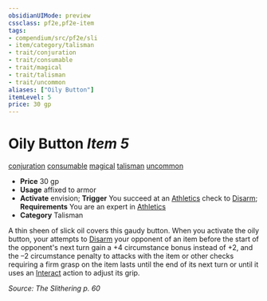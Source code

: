 ```yaml
---
obsidianUIMode: preview
cssclass: pf2e,pf2e-item
tags:
- compendium/src/pf2e/sli
- item/category/talisman
- trait/conjuration
- trait/consumable
- trait/magical
- trait/talisman
- trait/uncommon
aliases: ["Oily Button"]
itemLevel: 5
price: 30 gp
---
```

# Oily Button *Item 5*  
[conjuration](../../../rules/traits/conjuration.md)  [consumable](../../../rules/traits/consumable.md)  [magical](../../../rules/traits/magical.md)  [talisman](../../../rules/traits/talisman.md)  [uncommon](../../../rules/traits/uncommon.md)  

- **Price** 30 gp
- **Usage** affixed to armor
- **Activate** envision; **Trigger** You succeed at an [Athletics](../../skills.md#Athletics) check to [Disarm](../../../rules/actions/disarm.md); **Requirements** You are an expert in [Athletics](../../skills.md#Athletics)
- **Category** Talisman

A thin sheen of slick oil covers this gaudy button. When you activate the oily button, your attempts to [Disarm](../../../rules/actions/disarm.md) your opponent of an item before the start of the opponent's next turn gain a +4 circumstance bonus instead of +2, and the –2 circumstance penalty to attacks with the item or other checks requiring a firm grasp on the item lasts until the end of its next turn or until it uses an [Interact](../../../rules/actions/interact.md) action to adjust its grip.

*Source: The Slithering p. 60*